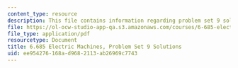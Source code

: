 ```yaml
---
content_type: resource
description: This file contains information regarding problem set 9 solution.
file: https://ol-ocw-studio-app-qa.s3.amazonaws.com/courses/6-685-electric-machines-fall-2013/ee954276168ad9682113ab26969c7743_MIT6_685F13_ps09ans.pdf
file_type: application/pdf
resourcetype: Document
title: 6.685 Electric Machines, Problem Set 9 Solutions
uid: ee954276-168a-d968-2113-ab26969c7743
---
```

